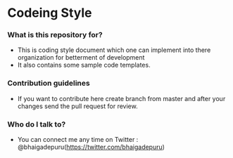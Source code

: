 # Codeing Style #

### What is this repository for? ###

* This is coding style document which one can implement into there organization for betterment of development
* It also contains some sample code templates.

### Contribution guidelines ###

* If you want to contribute here create branch from master and after your changes send the pull request for review.

### Who do I talk to? ###

* You can connect me any time on Twitter : @bhaigadepuru(https://twitter.com/bhaigadepuru)